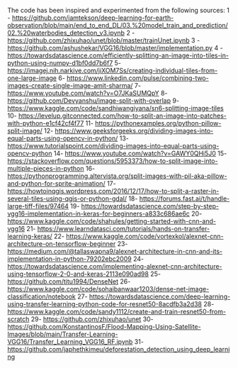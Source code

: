 
The code has been inspired and experimented from the following sources:
1 - https://github.com/iamtekson/deep-learning-for-earth-observation/blob/main/end_to_end_DL/03.%20model_train_and_prediction/02.%20waterbodies_detection_v3.ipynb
2 - https://github.com/zhixuhao/unet/blob/master/trainUnet.ipynb
3 - https://github.com/ashushekar/VGG16/blob/master/implementation.py
4 - https://towardsdatascience.com/efficiently-splitting-an-image-into-tiles-in-python-using-numpy-d1bf0dd7b6f7
5- https://imagej.nih.narkive.com/jiXOM7Ss/creating-individual-tiles-from-one-large-image
6- https://www.linkedin.com/pulse/combining-two-images-create-single-image-amit-sharma/
7- https://www.youtube.com/watch?v=O7JKaSUMQpY
8- https://github.com/Devyanshu/image-split-with-overlap
9- https://www.kaggle.com/code/sandhiwangiyana/sn6-splitting-image-tiles
10- https://levelup.gitconnected.com/how-to-split-an-image-into-patches-with-python-e1cf42cf4f77
11- https://pythonexamples.org/python-pillow-split-image/
12- https://www.geeksforgeeks.org/dividing-images-into-equal-parts-using-opencv-in-python/
13- https://www.tutorialspoint.com/dividing-images-into-equal-parts-using-opencv-python
14- https://www.youtube.com/watch?v=GAWY0QHi5J0
15- https://stackoverflow.com/questions/5953373/how-to-split-image-into-multiple-pieces-in-python
16- https://pythonprogramming.altervista.org/split-images-with-pil-aka-pillow-and-python-for-sprite-animation/
17- https://howtoinqgis.wordpress.com/2016/12/17/how-to-split-a-raster-in-several-tiles-using-qgis-or-python-gdal/
18- https://forums.fast.ai/t/handle-large-tiff-files/97464
19- https://towardsdatascience.com/step-by-step-vgg16-implementation-in-keras-for-beginners-a833c686ae6c
20- https://www.kaggle.com/code/shahules/getting-started-with-cnn-and-vgg16
21- https://www.learndatasci.com/tutorials/hands-on-transfer-learning-keras/
22- https://www.kaggle.com/code/vortexkol/alexnet-cnn-architecture-on-tensorflow-beginner
23- https://medium.com/@tallaswapna9/alexnet-architecture-in-cnn-and-its-implementation-in-python-79202ebc2009
24- https://towardsdatascience.com/implementing-alexnet-cnn-architecture-using-tensorflow-2-0-and-keras-2113e090ad98
25- https://github.com/titu1994/DenseNet
26- https://www.kaggle.com/code/sohaibanwaar1203/dense-net-image-classification/notebook
27- https://towardsdatascience.com/deep-learning-using-transfer-learning-python-code-for-resnet50-8acdfb3a2d38
28- https://www.kaggle.com/code/sandy1112/create-and-train-resnet50-from-scratch
29- https://github.com/zhixuhao/unet
30- https://github.com/KonstantinosF/Flood-Mapping-Using-Satellite-Images/blob/main/Transfer-Learning-VGG16/Transfer_Learning_VGG16_RF.ipynb
31- https://github.com/japhethkimeu/deforestation_detection_using_deep_learning


